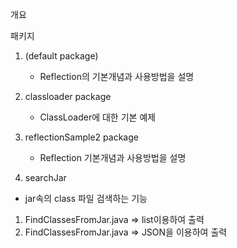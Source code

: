 
개요

패키지 
1. (default package) 
   - Reflection의 기본개념과 사용방법을 설명 

2. classloader package 
   - ClassLoader에 대한 기본 예제 
  
3. reflectionSample2 package
   - Reflection 기본개념과 사용방법을 설명
   
4. searchJar
  - jar속의 class 파일 검색하는 기능
  
  1) FindClassesFromJar.java => list이용하여 출력
  2) FindClassesFromJar.java => JSON을 이용하여 출력

    